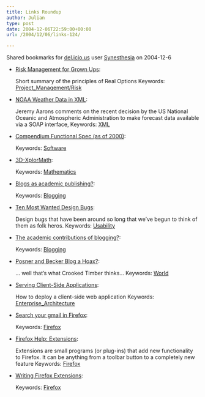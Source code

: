 ```yaml
---
title: Links Roundup
author: Julian
type: post
date: 2004-12-06T22:59:00+00:00
url: /2004/12/06/links-124/

---
```

Shared bookmarks for [del.icio.us][1] user  [Synesthesia][2] on 2004-12-6

  * [Risk Management for Grown Ups][3]:
  
    Short summary of the principles of Real Options Keywords: [Project_Management/Risk][4]
  * [NOAA Weather Data in XML][5]:
  
    Jeremy Aarons comments on the recent decision by the US National Oceanic and Atmospheric Administration to make forecast data available via a SOAP interface, Keywords: [XML][6]
  * [Compendium Functional Spec (as of 2000)][7]:
   
    Keywords: [Software][8]
  * [3D-XplorMath][9]:
   
    Keywords: [Mathematics][10]
  * [Blogs as academic publishing?][11]:
   
    Keywords: [Blogging][12]
  * [Ten Most Wanted Design Bugs][13]:
  
    Design bugs that have been around so long that we&#8217;ve begun to think of them as folk heros. Keywords: [Usability][14]
  * [The academic contributions of blogging?][15]:
   
    Keywords: [Blogging][12]
  * [Posner and Becker Blog a Hoax?][16]:
  
    &#8230; well that&#8217;s what Crooked Timber thinks&#8230; Keywords: [World][17]
  * [Serving Client-Side Applications][18]:
  
    How to deploy a client-side web application Keywords: [Enterprise_Architecture][19]
  * [Search your gmail in Firefox][20]:
   
    Keywords: [Firefox][21]
  * [Firefox Help: Extensions][22]:
  
    Extensions are small programs (or plug-ins) that add new functionality to Firefox. It can be anything from a toolbar button to a completely new feature Keywords: [Firefox][21]
  * [Writing Firefox Extensions][23]:
   
    Keywords: [Firefox][21]

 [1]: https://del.icio.us/
 [2]: https://del.icio.us/synesthesia
 [3]: https://abc.truemesh.com/archives/000450.html "https://abc.truemesh.com/archives/000450.html"
 [4]: https://del.icio.us/synesthesia/Project_Management/Risk
 [5]: https://jaarons.typepad.com/dubbings/2004/12/noaa_weather_da.html "https://jaarons.typepad.com/dubbings/2004/12/noaa_weather_da.html"
 [6]: https://del.icio.us/synesthesia/XML
 [7]: https://kmi.open.ac.uk/projects/compendium/OrigReqSpec/PC_Functional_Specification_(Version_1.0)_12820931321071596896785.html "https://kmi.open.ac.uk/projects/compendium/OrigReqSpec/PC_Functional_Specification_(Version_1.0)_12820931321071596896785.html"
 [8]: https://del.icio.us/synesthesia/Software
 [9]: https://rsp.math.brandeis.edu/3D-XplorMath/Surface/gallery.html "https://rsp.math.brandeis.edu/3D-XplorMath/Surface/gallery.html"
 [10]: https://del.icio.us/synesthesia/Mathematics
 [11]: https://torillsin.blogspot.com/2004/11/blogs-as-academic-publishing.html "https://torillsin.blogspot.com/2004/11/blogs-as-academic-publishing.html"
 [12]: https://del.icio.us/synesthesia/Blogging
 [13]: https://www.asktog.com/Bughouse/10MostPersistentBugs.html "https://www.asktog.com/Bughouse/10MostPersistentBugs.html"
 [14]: https://del.icio.us/synesthesia/Usability
 [15]: https://www.crookedtimber.org/archives/002884.html "https://www.crookedtimber.org/archives/002884.html"
 [16]: https://www.crookedtimber.org/archives/002956.html "https://www.crookedtimber.org/archives/002956.html"
 [17]: https://del.icio.us/synesthesia/World
 [18]: https://www.osteele.com/archives/2004/12/serving-clients "https://www.osteele.com/archives/2004/12/serving-clients"
 [19]: https://del.icio.us/synesthesia/Enterprise_Architecture
 [20]: https://www.philwilson.org/blog/2004/12/search-your-gmail-in-firefox.html "https://www.philwilson.org/blog/2004/12/search-your-gmail-in-firefox.html"
 [21]: https://del.icio.us/synesthesia/Firefox
 [22]: https://www.texturizer.net/firefox/extensions/ "https://www.texturizer.net/firefox/extensions/"
 [23]: https://www.uberdose.com/firefox/writing-firefox-extensions/ "https://www.uberdose.com/firefox/writing-firefox-extensions/"